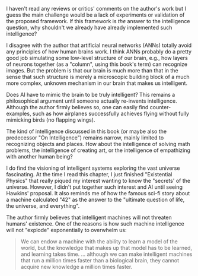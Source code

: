 <!-- 2023-a-thousand-brains -->

I haven't read any reviews or critics' comments on the author's work but I guess the main challenge would be a lack of experiments or validation of the proposed framework. If this framework is *the* answer to the intelligence question, why shouldn't we already have already implemented such intelligence?

I disagree with the author that artificial neural networks (ANNs) totally avoid any principles of how human brains work. I think ANNs probably do a pretty good job simulating some low-level structure of our brain, e.g., how layers of neurons together (as a "column", using this book's term) can recognize images. But the problem is that our brain is much more than that in the sense that such structure is merely a microscopic building block of a much more complex, unknown mechanism in our brain that makes us intelligent.

Does AI have to mimic the brain to be truly intelligent? This remains a philosophical argument until someone actually re-invents intelligence. Although the author firmly believes so, one can easily find counter-examples, such as how airplanes successfully achieves flying without fully mimicking birds (no flapping wings).

The kind of intelligence discussed in this book (or maybe also the predecessor "On Intelligence") remains narrow, mainly limited to recognizing objects and places. How about the intelligence of solving math problems, the intelligence of creating art, or the intelligence of empathizing with another human being?

I do find the visioning of intelligent systems exploring the vast universe fascinating. At the time I read this chapter, I just finished "Existential Physics" that really piqued my interest wanting to know the "secrets' of the universe. However, I didn't put together such interest and AI until seeing Hawkins' proposal. It also reminds me of how the famous sci-fi story about a machine calculated "42" as the answer to the "ultimate question of life, the universe, and everything".

The author firmly believes that intelligent machines will not threaten humans' existence. One of the reasons is how such machine intelligence will not "explode" exponentially to overwhelm us:

> We can endow a machine with the ability to learn a model of the world, but the knowledge that makes up that model has to be learned, and learning takes time. ... although we can make intelligent machines that run a million times faster than a biological brain, they cannot acquire new knowledge a million times faster.